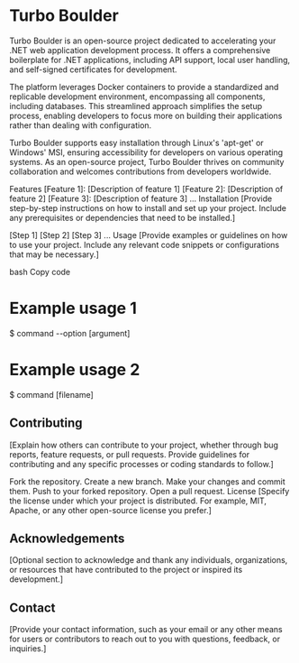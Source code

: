 # Turbo Boulder
Turbo Boulder is an open-source project dedicated to accelerating your .NET web application development process. It offers a comprehensive boilerplate for .NET applications, including API support, local user handling, and self-signed certificates for development.

The platform leverages Docker containers to provide a standardized and replicable development environment, encompassing all components, including databases. This streamlined approach simplifies the setup process, enabling developers to focus more on building their applications rather than dealing with configuration.

Turbo Boulder supports easy installation through Linux's 'apt-get' or Windows' MSI, ensuring accessibility for developers on various operating systems. As an open-source project, Turbo Boulder thrives on community collaboration and welcomes contributions from developers worldwide.

Features
[Feature 1]: [Description of feature 1]
[Feature 2]: [Description of feature 2]
[Feature 3]: [Description of feature 3]
...
Installation
[Provide step-by-step instructions on how to install and set up your project. Include any prerequisites or dependencies that need to be installed.]

[Step 1]
[Step 2]
[Step 3]
...
Usage
[Provide examples or guidelines on how to use your project. Include any relevant code snippets or configurations that may be necessary.]

bash
Copy code
# Example usage 1
$ command --option [argument]

# Example usage 2
$ command [filename]
## Contributing
[Explain how others can contribute to your project, whether through bug reports, feature requests, or pull requests. Provide guidelines for contributing and any specific processes or coding standards to follow.]

Fork the repository.
Create a new branch.
Make your changes and commit them.
Push to your forked repository.
Open a pull request.
License
[Specify the license under which your project is distributed. For example, MIT, Apache, or any other open-source license you prefer.]

## Acknowledgements
[Optional section to acknowledge and thank any individuals, organizations, or resources that have contributed to the project or inspired its development.]

## Contact
[Provide your contact information, such as your email or any other means for users or contributors to reach out to you with questions, feedback, or inquiries.]


